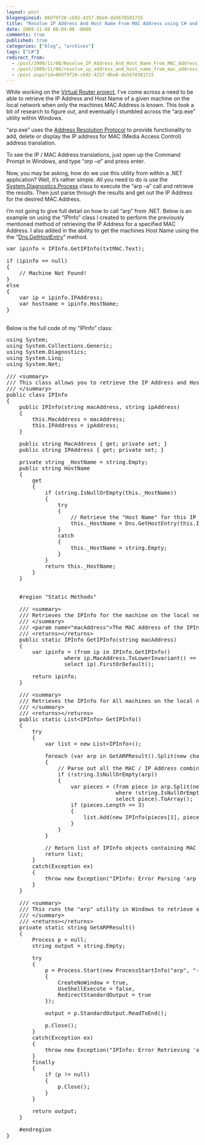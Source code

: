 ```yaml
---
layout: post
blogengineid: 80df9f20-cb92-4257-8be0-da5678581715
title: "Resolve IP Address And Host Name From MAC Address using C# and Windows ARP Utility"
date: 2009-11-08 08:04:00 -0600
comments: true
published: true
categories: ["blog", "archives"]
tags: ["C#"]
redirect_from: 
  - /post/2009/11/08/Resolve_IP_Address_And_Host_Name_From_MAC_Address_using_CSharp_and_Windows_ARP_Utility
  - /post/2009/11/08/resolve_ip_address_and_host_name_from_mac_address_using_csharp_and_windows_arp_utility
  - /post.aspx?id=80df9f20-cb92-4257-8be0-da5678581715
---
```

<!-- more -->

While working on the <a href="http://virtualrouter.codeplex.com" target="_blank">Virtual Router project</a>, I&rsquo;ve come across a need to be able to retrieve the IP Address and Host Name of a given machine on the local network when only the machines MAC Address is known. This took a bit of research to figure out, and eventually I stumbled across the &ldquo;arp.exe&rdquo; utility within Windows.

&ldquo;arp.exe&rdquo; uses the <a href="http://en.wikipedia.org/wiki/Address_Resolution_Protocol" target="_blank">Address Resolution Protocol</a> to provide functionality to add, delete or display the IP address for MAC (Media Access Control) address translation.

To see the IP / MAC Address translations, just open up the Command Prompt in Windows, and type &ldquo;<em>arp &ndash;a</em>&rdquo; and press enter.

Now, you may be asking, how do we use this utility from within a .NET application? Well, it&rsquo;s rather simple. All you need to do is use the <a href="http://msdn.microsoft.com/en-us/library/system.diagnostics.process.aspx" target="_blank">System.Diagnostics.Process</a> class to execute the &ldquo;arp &ndash;a&rdquo; call and retrieve the results. Then just parse through the results and get out the IP Address for the desired MAC Address.

I&rsquo;m not going to give full detail on how to call &ldquo;arp&rdquo; from .NET. Below is an example on using the &ldquo;IPInfo&rdquo; class I created to perform the previously mentioned method of retrieving the IP Address for a specified MAC Address. I also added in the ability to get the machines Host Name using the the &ldquo;<a href="http://msdn.microsoft.com/en-us/library/ms143998.aspx" target="_blank">Dns.GetHostEntry</a>&rdquo; method.
<pre class="brush: c-sharp; first-line: 1; tab-size: 4; toolbar: false; ">var ipinfo = IPInfo.GetIPInfo(txtMAC.Text);

if (ipinfo == null)
{
    // Machine Not Found!
}
else
{
    var ip = ipinfo.IPAddress;
    var hostname = ipinfo.HostName;
}</pre>

<br />Below is the full code of my &ldquo;IPInfo&rdquo; class:
<pre class="brush: c-sharp; first-line: 1; tab-size: 4; toolbar: false; ">using System;
using System.Collections.Generic;
using System.Diagnostics;
using System.Linq;
using System.Net;

/// &lt;summary&gt;
/// This class allows you to retrieve the IP Address and Host Name for a specific machine on the local network when you only know it's MAC Address.
/// &lt;/summary&gt;
public class IPInfo
{
    public IPInfo(string macAddress, string ipAddress)
    {
        this.MacAddress = macAddress;
        this.IPAddress = ipAddress;
    }

    public string MacAddress { get; private set; }
    public string IPAddress { get; private set; }

    private string _HostName = string.Empty;
    public string HostName
    {
        get
        {
            if (string.IsNullOrEmpty(this._HostName))
            {
                try
                {
                    // Retrieve the "Host Name" for this IP Address. This is the "Name" of the machine.
                    this._HostName = Dns.GetHostEntry(this.IPAddress).HostName;
                }
                catch
                {
                    this._HostName = string.Empty;
                }
            }
            return this._HostName;
        }
    }


    #region "Static Methods"

    /// &lt;summary&gt;
    /// Retrieves the IPInfo for the machine on the local network with the specified MAC Address.
    /// &lt;/summary&gt;
    /// &lt;param name="macAddress"&gt;The MAC Address of the IPInfo to retrieve.&lt;/param&gt;
    /// &lt;returns&gt;&lt;/returns&gt;
    public static IPInfo GetIPInfo(string macAddress)
    {
        var ipinfo = (from ip in IPInfo.GetIPInfo()
                  where ip.MacAddress.ToLowerInvariant() == macAddress.ToLowerInvariant()
                  select ip).FirstOrDefault();

        return ipinfo;
    }

    /// &lt;summary&gt;
    /// Retrieves the IPInfo for All machines on the local network.
    /// &lt;/summary&gt;
    /// &lt;returns&gt;&lt;/returns&gt;
    public static List&lt;IPInfo&gt; GetIPInfo()
    {
        try
        {
            var list = new List&lt;IPInfo&gt;();

            foreach (var arp in GetARPResult().Split(new char[] { '\n', '\r' }))
            {
                // Parse out all the MAC / IP Address combinations
                if (!string.IsNullOrEmpty(arp))
                {
                    var pieces = (from piece in arp.Split(new char[] { ' ', '\t' })
                                  where !string.IsNullOrEmpty(piece)
                                  select piece).ToArray();
                    if (pieces.Length == 3)
                    {
                        list.Add(new IPInfo(pieces[1], pieces[0]));
                    }
                }
            }

            // Return list of IPInfo objects containing MAC / IP Address combinations
            return list;
        }
        catch(Exception ex)
        {
            throw new Exception("IPInfo: Error Parsing 'arp -a' results", ex);
        }
    }

    /// &lt;summary&gt;
    /// This runs the "arp" utility in Windows to retrieve all the MAC / IP Address entries.
    /// &lt;/summary&gt;
    /// &lt;returns&gt;&lt;/returns&gt;
    private static string GetARPResult()
    {
        Process p = null;
        string output = string.Empty;

        try
        {
            p = Process.Start(new ProcessStartInfo("arp", "-a")
            {
                CreateNoWindow = true,
                UseShellExecute = false,
                RedirectStandardOutput = true
            });

            output = p.StandardOutput.ReadToEnd();

            p.Close();
        }
        catch(Exception ex)
        {
            throw new Exception("IPInfo: Error Retrieving 'arp -a' Results", ex);
        }
        finally
        {
            if (p != null)
            {
                p.Close();
            }
        }
        
        return output;
    }

    #endregion
}</pre>
